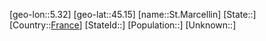 ﻿---
location: [45.15,5.32]
type: City
tags:
- geo/City


SpocWebEntityId: 34472
isDeleted: false
confidential: public

---
[geo-lon::5.32]
[geo-lat::45.15]
[name::St.Marcellin]
[State::]
[Country::[France](geo/Continent/Europe/France.md)]
[StateId::]
[Population::]
[Unknown::]

